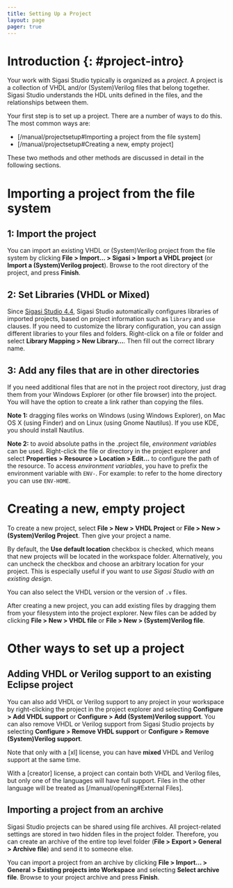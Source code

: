 ```yaml
---
title: Setting Up a Project
layout: page
pager: true
---
```


# Introduction {: #project-intro}

Your work with Sigasi Studio typically is organized as a *project*. A project
is a collection of VHDL and/or (System)Verilog files that belong together. Sigasi Studio
understands the HDL units defined in the files, and the relationships
between them.

Your first step is to set up a project. There are a number of ways to do
this. The most common ways are:

* [/manual/projectsetup#Importing a project from the file system]
* [/manual/projectsetup#Creating a new, empty project]

These two methods and other methods are discussed in detail in the
following sections.

# Importing a project from the file system

## 1: Import the project

You can import an existing VHDL or (System)Verilog project from the file system by clicking
**File \> Import… \> Sigasi \> Import a VHDL project** (or **Import a (System)Verilog project**). Browse to the
root directory of the project, and press **Finish**.

## 2: Set Libraries (VHDL or Mixed)

Since [Sigasi Studio 4.4](/releasenotes/sigasi-4.04), Sigasi Studio automatically configures libraries of imported projects, based on project information
such as `library` and `use` clauses. If you need to customize the library configuration, you can assign different
libraries to your files and folders. Right-click on a file or folder and select **Library Mapping \> New Library…**.
Then fill out the correct library name.

## 3: Add any files that are in other directories

If you need additional files that are not in the project root directory,
just drag them from your Windows Explorer (or other file browser) into
the project. You will have the option to create a link rather than
copying the files.

**Note 1:** dragging files works on Windows (using Windows Explorer), on
Mac OS X (using Finder) and on Linux (using Gnome Nautilus). If you use
KDE, you should install Nautilus.

**Note 2:** to avoid absolute paths in the .project file, *environment variables* can be used.
Right-click the file or directory in the project explorer and select
**Properties > Resource > Location > Edit...** to configure the path of the resource.
To access *environment variables*, you have to prefix the environment variable with `ENV-`.
For example: to refer to the home directory you can use `ENV-HOME`.

# Creating a new, empty project

To create a new project, select **File \> New \> VHDL Project** or
**File \> New \> (System)Verilog Project**. Then give your project a name.

By default, the **Use default location** checkbox is checked, which
means that new projects will be located in the workspace folder.
Alternatively, you can uncheck the checkbox and choose an arbitrary
location for your project. This is especially useful if you want to *use
Sigasi Studio with an existing design*.

You can also select the VHDL version or the version of `.v` files.

After creating a new project, you can add existing files by dragging
them from your filesystem into the project explorer. New files can be
added by clicking **File \> New \> VHDL file** or **File \> New \> (System)Verilog file**.

# Other ways to set up a project

## Adding VHDL or Verilog support to an existing Eclipse project

You can also add VHDL or Verilog support to any project in your
workspace by right-clicking the project in the project explorer and
selecting **Configure \> Add VHDL support** or **Configure \> Add
(System)Verilog support**. You can also remove VHDL or Verilog support from
Sigasi Studio projects by selecting **Configure \> Remove VHDL support** or
**Configure \> Remove (System)Verilog support**.

Note that only with a [xl] license, you can have **mixed** VHDL and
Verilog support at the same time.

With a [creator] license, a project can contain both VHDL and
Verilog files, but only one of the languages will have full support.
Files in the other language will be treated as [/manual/opening#External Files].

## Importing a project from an archive

Sigasi Studio projects can be shared using file archives. All project-related
settings are stored in two hidden files in the project folder.
Therefore, you can create an archive of the entire top level folder
(**File \> Export \> General \> Archive file**) and send it to someone
else.

You can import a project from an archive by clicking **File \> Import…
\> General \> Existing projects into Workspace** and selecting **Select
archive file**. Browse to your project archive and press **Finish**.



